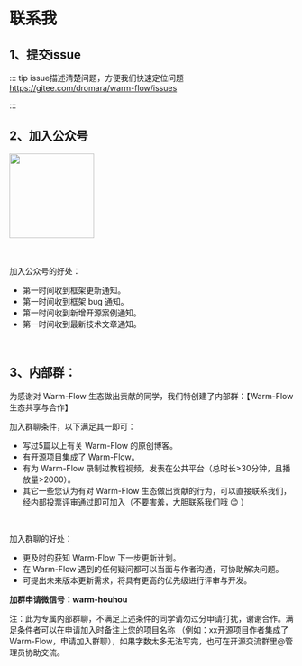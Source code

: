 # 联系我

## 1、提交issue
::: tip issue描述清楚问题，方便我们快速定位问题
<a href="https://gitee.com/dromara/warm-flow/issues">https://gitee.com/dromara/warm-flow/issues</a>

:::

## 2、加入公众号
<img src="/wxgzh.jpg" width="150px">

<br>
<br>
<br>

加入公众号的好处：

- 第一时间收到框架更新通知。
- 第一时间收到框架 bug 通知。
- 第一时间收到新增开源案例通知。
- 第一时间收到最新技术文章通知。

<br>

## 3、内部群：
为感谢对 Warm-Flow 生态做出贡献的同学，我们特创建了内部群：【Warm-Flow 生态共享与合作】

加入群聊条件，以下满足其一即可：

- 写过5篇以上有关 Warm-Flow 的原创博客。
- 有开源项目集成了 Warm-Flow。
- 有为 Warm-Flow 录制过教程视频，发表在公共平台（总时长>30分钟，且播放量>2000）。
- 其它一些您认为有对 Warm-Flow 生态做出贡献的行为，可以直接联系我们，经内部投票评审通过即可加入（不要害羞，大胆联系我们哦 😊 ）

<br>

加入群聊的好处：

- 更及时的获知 Warm-Flow 下一步更新计划。
- 在 Warm-Flow 遇到的任何疑问都可以当面与作者沟通，可协助解决问题。
- 可提出未来版本更新需求，将具有更高的优先级进行评审与开发。

**加群申请微信号：warm-houhou**

注：此为专属内部群聊，不满足上述条件的同学请勿过分申请打扰，谢谢合作。满足条件者可以在申请加入时备注上您的项目名称 （例如：xx开源项目作者集成了 Warm-Flow，申请加入群聊），如果字数太多无法写完，也可在开源交流群里@管理员协助交流。

